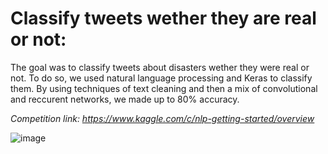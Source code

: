 # Classify tweets wether they are real or not:

The goal was to classify tweets about disasters wether they were real or not. To do so, we used natural language processing and Keras to classify them. By using techniques of text cleaning and then a mix of convolutional and reccurent networks, we made up to 80% accuracy.

*Competition link: https://www.kaggle.com/c/nlp-getting-started/overview*

![image](https://user-images.githubusercontent.com/55701302/100527750-b8040b80-31d5-11eb-8b97-f472f04f8b99.png)
